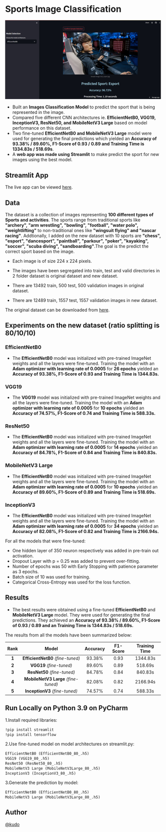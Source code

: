 # Sports Image Classification 
![GUI](GUI.jpg)
- Built an **Images Classification Model** to predict the sport that is being represented in the image.
- Compared five different CNN architectures ie. **EfficientNetB0, VGG19, InceptionV3, ResNet50, and MobileNetV3 Large** based on model performance on this dataset.
- Two fine-tuned **EfficientNetB0 and MobileNetV3 Large** model were used for generating the final predictions which yielded an **Accuracy of 93.38% / 89.60%, F1-Score of 0.93 / 0.89 and Training Time is 1334.83s / 518.69s**.
- A **web app was made using Streamlit** to make predict the sport for new images using the best model.
## Streamlit App
The live app can be viewed [here](https://sportsimageclassifier.streamlit.app/).
## Data
The dataset is a collection of images representing **100 different types of Sports and activities**. The sports range from traditional sports like **"archery", "arm wrestling", "bowling", "football", "water polo", "weightlifting"** to non-traditional ones like **"wingsuit flying" and "nascar racing"**. Addtionally, I added on the new dataset with 10 sports are **"chess", "esport", "dancesport", "paintball", "parkour", "poker", "kayaking", "soccer", "scuba diving", "sandboarding"**.The goal is the predict the correct sport based on the image.
- Each image is of size 224 x 224 pixels.


- The images have been segregated into train, test and valid directories in 2 folder dataset is original dataset and new dataset.


- There are 13492 train, 500 test, 500 validation images in original dataset.


- There are 12489 train, 1557 test, 1557 validation images in new dataset.


The original dataset can be downloaded from [here](https://www.kaggle.com/datasets/gpiosenka/sports-classification).
## Experiments on the new dataset (ratio splitting is 80/10/10)
### EfficientNetB0
- The **EfficientNetB0** model was initialized with pre-trained ImageNet weights and all the layers were fine-tuned. Training the model with an **Adam optimizer with learning rate of 0.0005** for **26 epochs** yielded an **Accuracy of 93.38%, F1-Score of 0.93 and Training Time is 1344.83s.**
### VGG19
- The **VGG19** model was initialized with pre-trained ImageNet weights and all the layers were fine-tuned. Training the model with an **Adam optimizer with learning rate of 0.0005** for **10 epochs** yielded an **Accuracy of 74.57%, F1-Score of 0.74 and Training Time is 588.33s.**
### ResNet50
- The **EfficientNetB0** model was initialized with pre-trained ImageNet weights and all the layers were fine-tuned. Training the model with an **Adam optimizer with learning rate of 0.0005** for **14 epochs** yielded an **Accuracy of 84.78%, F1-Score of 0.84 and Training Time is 840.83s.**
### MobileNetV3 Large
- The **EfficientNetB0** model was initialized with pre-trained ImageNet weights and all the layers were fine-tuned. Training the model with an **Adam optimizer with learning rate of 0.0005** for **10 epochs** yielded an **Accuracy of 89.60%, F1-Score of 0.89 and Training Time is 518.69s.**
### InceptionV3
- The **EfficientNetB0** model was initialized with pre-trained ImageNet weights and all the layers were fine-tuned. Training the model with an **Adam optimizer with learning rate of 0.0005** for **34 epochs** yielded an **Accuracy of 82.08%, F1-Score of 0.82 and Training Time is 2166.94s.**

For all the models that were fine-tuned:

- One hidden layer of 350 neuron respectively was added in pre-train out activation.
- Dropout Layer with p = 0.25 was added to prevent over-fitting.
- Number of epochs was 50 with Early Stopping with patience parameter as 3 epochs.
- Batch size of 10 was used for training.
- Categorical Cross-Entropy was used for the loss function.
## Results
- The best results were obtained using a fine-tuned **EfficientNetB0** and **MobileNetV3 Large** model. They were used for generating the final predictions. They achieved an **Accuracy of 93.38% / 89.60%, F1-Score of 0.93 / 0.89 and an Training Time is 1344.83s / 518.69s.**


The results from all the models have been summarized below:

| **Rank** |              **Model**               | **Accuracy** | **F1-Score** | **Training Time** |
|:--------:|:------------------------------------:|:------------:|:------------:|:-----------------:|
|  **1**   |  **EfficientNetB0** *(fine-tuned)*   |    93.38%    |     0.93     |     1344.83s      |
|  **2**   |       **VGG19** *(fine-tuned)*       |    89.60%    |     0.89     |      518.69s      |
|  **3**   |     **ResNet50** *(fine-tuned)*      |    84.78%    |     0.84     |      840.83s      |
|  **4**   | **MobileNetV3 Large** *(fine-tuned)* |    82.08%    |     0.82     |     2166.94s      |
|  **5**   |    **InceptionV3** *(fine-tuned)*    |    74.57%    |     0.74     |      588.33s      |
## Run Locally on Python 3.9 on PyCharm
1.Install required libraries:
`````
!pip install streamlit
!pip install tensorflow
`````
2.Use fine-tuned model on model architectures on streamlit.py:
`````
EfficientNetB0 (EfficientNetB0_80_.h5)
VGG19 (VGG19_80_.h5)
ResNet50 (ResNet50_80_.h5)
MobileNetV3 Large (MobileNetV3Large_80_.h5)
InceptionV3 (InceptionV3_80_.h5)
`````
3.Generate the prediction by model:
`````
EfficientNetB0 (EfficientNetB0_80_.h5)
MobileNetV3 Large (MobileNetV3Large_80_.h5)
`````
## Author 
[@kudo](https://github.com/Kudokunnn/SportsImageClassifier)